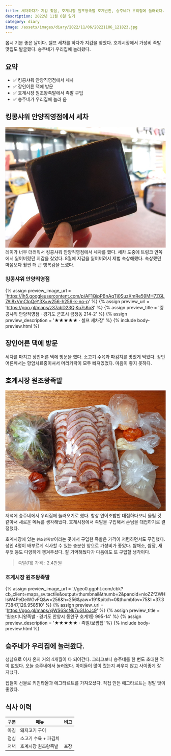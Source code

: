 ```yaml
---
title: 세차하다가 지갑 찾음, 호계시장 원조왕족발 호계반찬, 승주네가 우리집에 놀러왔다.
description: 2022년 11월 6일 일기
category: diary
image: /assets/images/diary/2022/11/06/20221106_121823.jpg
---
```


몹시 기분 좋은 날이다. 
셀프 세차를 하다가 지갑을 찾았다. 
호계시장에서 가성비 족발 맛집도 발굴했다. 
승주네가 우리집에 놀러왔다. 

요약
---
- ✅ 킹콩샤워 안양직영점에서 세차
- ✅ 장인어른 댁에 방문
- ✅ 호계시장 원조왕족발에서 족발 구입
- ✅ 승주네가 우리집에 놀러 옴

킹콩샤워 안양직영점에서 세차
---
![세차 하다가 지갑을 찾음](/assets/images/diary/2022/11/06/20221106_151901.jpg '세차 하다가 지갑을 찾음')
레이가 너무 더러워서 킹콩샤워 안양직영점에서 세차를 했다. 
세차 도중에 트렁크 안쪽에서 잃어버렸던 지갑을 찾았다. 
8월에 지갑을 잃어버려서 제법 속상해했다. 
속상했던 마음보다 훨씬 더 큰 행복감을 느꼈다. 

### 킹콩샤워 안양직영점
{% assign preview_image_url = 'https://lh5.googleusercontent.com/p/AF1QipPBnAqTj0SuzXmRe59MH7ZGL7Al8xVmClpQeY3X=w256-h256-k-no-p' %}
{% assign preview_url = 'https://goo.gl/maps/z37abD23QjKu7sKo8' %}
{% assign preview_title = '킹콩샤워 안양직영점 · 경기도 군포시 금정동 214-2' %}
{% assign preview_description = '★★★★★ · 셀프 세차장' %}
{% include body-preview.html %}


장인어른 댁에 방문
---
세차를 마치고 장인어른 댁에 방문을 했다. 
소고기 수육과 파김치를 맛있게 먹었다. 
장인어른께서는 항암치료중이셔서 머리카락이 모두 빠져있었다. 
마음이 좋지 못하다. 


호계시장 원조왕족발
---
![호계시장 원조왕족발](/assets/images/diary/2022/11/06/20221106_163812.jpg '호계시장 원조왕족발')
저녁에 승주네에서 우리집에 놀러오기로 했다. 
항상 연어초밥만 대접하다보니 물릴 것 같아서 새로운 메뉴를 생각해냈다. 
호계시장에서 족발을 구입해서 손님을 대접하기로 결정했다. 


호계시장에 있는 `원조왕족발`이라는 곳에서 구입한 족발은 가격이 저렴하면서도 푸짐했다. 
성인 4명이 배부르게 식사할 수 있는 충분한 양으로 가성비가 좋았다. 
쌈채소, 쌈장, 새우젓 등도 다양하게 챙겨주셨다. 
잘 기억해뒀다가 다음에도 또 구입할 생각이다. 


>족발(대) 가격 : 2.4만원


### 호계시장 원조왕족발
{% assign preview_image_url = '//geo0.ggpht.com/cbk?cb_client=maps_sv.tactile&amp;output=thumbnail&amp;thumb=2&amp;panoid=nioZZfZWHlsW4PeDeWGvFQ&amp;w=256&amp;h=256&amp;yaw=191&amp;pitch=0&amp;thumbfov=75&amp;ll=37.373847,126.958510' %}
{% assign preview_url = 'https://goo.gl/maps/xjWS6ScNk7uGUoJc9' %}
{% assign preview_title = '원조미니왕족발 · 경기도 안양시 동안구 호계1동 995-14' %}
{% assign preview_description = '★★★★★ · 족발/보쌈집' %}
{% include body-preview.html %}


승주네가 우리집에 놀러왔다.
---
성남으로 이사 온지 거의 4개월이 다 되어간다. 
그러고보니 승주네를 한 번도 초대한 적이 없었다. 
오늘 승주네에서 놀러왔다. 
아이들이 많이 컸는지 싸우지 않고 사이좋게 잘 지냈다. 


집뜰이 선물로 키친타올과 에그타르트를 가져오셨다. 
직접 만든 에그타르트는 정말 맛이 좋았다. 


식사 이력
---

|구분|메뉴|비고|
|---|---|---|
|아침|돼지고기 구이|   |
|점심|소고기 수육 + 파김치|   |
|저녁|호계시장 원조왕족발|포장|

